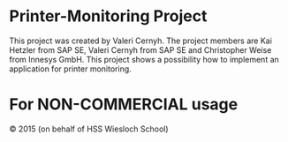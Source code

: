 Printer-Monitoring Project
==================
This project was created by Valeri Cernyh.
The project members are Kai Hetzler from SAP SE, Valeri Cernyh from SAP SE and Christopher Weise from Innesys GmbH.
This project shows a possibility how to implement an application for printer monitoring.


For NON-COMMERCIAL usage
==================
© 2015 (on behalf of HSS Wiesloch School)
